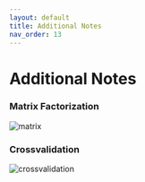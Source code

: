 ```yaml
---
layout: default
title: Additional Notes
nav_order: 13
---
```


# Additional Notes

### Matrix Factorization
![matrix](content/content/crossv_notes.jpg)

### Crossvalidation
![crossvalidation](content/content/matrix_notes.jpg)
